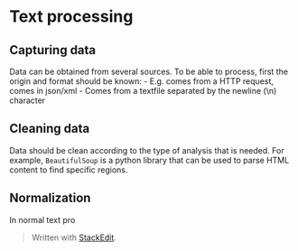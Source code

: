 # Text processing

## Capturing data

Data can be obtained from several sources. To be able to process, first the origin and format should be known: 
	- E.g. comes from a HTTP request, comes in json/xml
	- Comes from a textfile separated by the newline (\n) character

## Cleaning data

Data should be clean according to the type of analysis that is needed. For example, `BeautifulSoup` is a python library that can be used to parse HTML content to find specific regions.

## Normalization

In normal text pro

> Written with [StackEdit](https://stackedit.io/).
<!--stackedit_data:
eyJoaXN0b3J5IjpbLTE4NjMyODMwNTUsLTEzNDIyNTQyNiwxMj
M2MDQzNTQ0LC02NTU4OTQwM119
-->